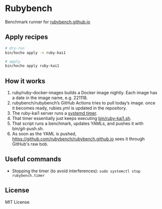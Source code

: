 # Rubybench

Benchmark runner for [rubybench.github.io](https://rubybench.github.io)

## Apply recipes

```bash
# dry-run
bin/hocho apply -n ruby-kai1

# apply
bin/hocho apply ruby-kai1
```

## How it works

1. ruby/ruby-docker-images builds a Docker image nightly. Each image has a date in the image name, e.g. 221118.
2. rubybench/rubybench’s GitHub Actions tries to pull today’s image. once it becomes ready, rubies.yml is updated in the repository.
3. The ruby-kai1 server runs a [systemd timer](infra/recipes/files/lib/systemd/system/rubybench.timer).
4. That timer essentially just keeps executing [bin/ruby-kai1.sh](bin/ruby-kai1.sh).
5. That script runs a benchmark, updates YAMLs, and pushes it with bin/git-push.sh.
6. As soon as the YAML is pushed, https://github.com/rubybench/rubybench.github.io sees it through GitHub's raw bob.

## Useful commands

* Stopping the timer (to avoid interferences): `sudo systemctl stop rubybench.timer`

## License

MIT License

